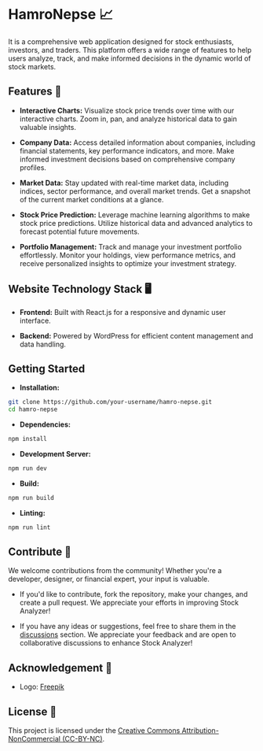 # HamroNepse 📈

It is a comprehensive web application designed for stock enthusiasts, investors, and traders. This platform offers a wide range of features to help users analyze, track, and make informed decisions in the dynamic world of stock markets.

## Features 🚀

- **Interactive Charts:** Visualize stock price trends over time with our interactive charts. Zoom in, pan, and analyze historical data to gain valuable insights.

- **Company Data:** Access detailed information about companies, including financial statements, key performance indicators, and more. Make informed investment decisions based on comprehensive company profiles.

- **Market Data:** Stay updated with real-time market data, including indices, sector performance, and overall market trends. Get a snapshot of the current market conditions at a glance.

- **Stock Price Prediction:** Leverage machine learning algorithms to make stock price predictions. Utilize historical data and advanced analytics to forecast potential future movements.

- **Portfolio Management:** Track and manage your investment portfolio effortlessly. Monitor your holdings, view performance metrics, and receive personalized insights to optimize your investment strategy.

## Website Technology Stack 🖥️

- **Frontend:** Built with React.js for a responsive and dynamic user interface.

- **Backend:** Powered by WordPress for efficient content management and data handling.

## Getting Started

- **Installation:**

```bash
git clone https://github.com/your-username/hamro-nepse.git
cd hamro-nepse
```

- **Dependencies:**

```bash
npm install
```

- **Development Server:**

```bash
npm run dev
```

- **Build:**

```bash
npm run build
```

- **Linting:**

```bash
npm run lint
```

## Contribute 🤝

We welcome contributions from the community! Whether you're a developer, designer, or financial expert, your input is valuable.

- If you'd like to contribute, fork the repository, make your changes, and create a pull request. We appreciate your efforts in improving Stock Analyzer!

- If you have any ideas or suggestions, feel free to share them in the [discussions](https://github.com/ChandraByte/hamro-nepse/discussions) section. We appreciate your feedback and are open to collaborative discussions to enhance Stock Analyzer!

## Acknowledgement 🙏

- Logo: [Freepik](https://www.freepik.com/free-vector/bull-logo-design-template_42925533.htm#page=3&query=stock%20logo&position=7&from_view=search&track=ais&uuid=dc4cc0a2-3169-4285-89b2-721a9bee056c)

## License 📜

This project is licensed under the [Creative Commons Attribution-NonCommercial (CC-BY-NC)](https://creativecommons.org/licenses/by-nc/4.0/).
